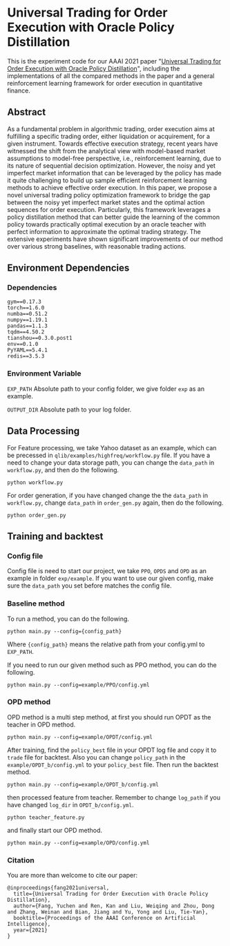 # Universal Trading for Order Execution with Oracle Policy Distillation
This is the experiment code for our AAAI 2021 paper "[Universal Trading for Order Execution with Oracle Policy Distillation](https://seqml.github.io/opd/opd_aaai21.pdf)", including the implementations of all the compared methods in the paper and a general reinforcement learning framework for order execution in quantitative finance. 

## Abstract
As a fundamental problem in algorithmic trading, order execution aims at fulfilling a specific trading order, either liquidation or acquirement, for a given instrument. Towards effective execution strategy, recent years have witnessed the shift from the analytical view with model-based market assumptions to model-free perspective, i.e., reinforcement learning, due to its nature of sequential decision optimization. However, the noisy and yet imperfect market information that can be leveraged by the policy has made it quite challenging to build up sample efficient reinforcement learning methods to achieve effective order execution. In this paper, we propose a novel universal trading policy optimization framework to bridge the gap between the noisy yet imperfect market states and the optimal action sequences for order execution. Particularly, this framework leverages a policy distillation method that can better guide the learning of the common policy towards practically optimal execution by an oracle teacher with perfect information to approximate the optimal trading strategy. The extensive experiments have shown significant improvements of our method over various strong baselines, with reasonable trading actions.

## Environment Dependencies

### Dependencies

```
gym==0.17.3
torch==1.6.0
numba==0.51.2
numpy==1.19.1
pandas==1.1.3
tqdm==4.50.2
tianshou==0.3.0.post1
env==0.1.0
PyYAML==5.4.1
redis==3.5.3
```

### Environment Variable

`EXP_PATH` Absolute path to your config folder, we give folder `exp` as an example.

`OUTPUT_DIR` Absolute path to your log folder.

## Data Processing

For Feature processing, we take Yahoo dataset as an example, which can be precessed in `qlib/examples/highfreq/workflow.py` file. If you have a need to change your data storage path, you can change the `data_path` in `workflow.py`, and then do the following.

```
python workflow.py
```

For order generation, if you have changed change the the `data_path` in `workflow.py`, change `data_path` in `order_gen.py` again, then do the following.

```
python order_gen.py
```

## Training and backtest

### Config file

Config file is need to start our project, we take `PPO`, `OPDS` and `OPD` as an example in folder `exp/example`. If you want to use our given config, make sure the `data_path` you set before matches the config file. 

### Baseline method

To run a method, you can do the following.

```
python main.py --config={config_path}
```

Where `{config_path}` means the relative path from your config.yml to `EXP_PATH`.

If you need to run our given method such as PPO method, you can do the following.

```
python main.py --config=example/PPO/config.yml
```

### OPD method

OPD method is a multi step method, at first you should run OPDT as the teacher in OPD method.

```
python main.py --config=example/OPDT/config.yml
```

After training, find the `policy_best` file in your OPDT log file and copy it to `trade` file for backtest. Also you can change `policy_path` in the `example/OPDT_b/config.yml` to your `policy_best` file. Then run the backtest method.

```
python main.py --config=example/OPDT_b/config.yml
```

then processed feature from teacher. Remember to change `log_path` if you have changed `log_dir` in `OPDT_b/config.yml`.

```
python teacher_feature.py
```

and finally start our OPD method.

```
python main.py --config=example/OPD/config.yml
```

### Citation
You are more than welcome to cite our paper:
```
@inproceedings{fang2021universal,
  title={Universal Trading for Order Execution with Oracle Policy Distillation},
  author={Fang, Yuchen and Ren, Kan and Liu, Weiqing and Zhou, Dong and Zhang, Weinan and Bian, Jiang and Yu, Yong and Liu, Tie-Yan},
  booktitle={Proceedings of the AAAI Conference on Artificial Intelligence},
  year={2021}
}
```

